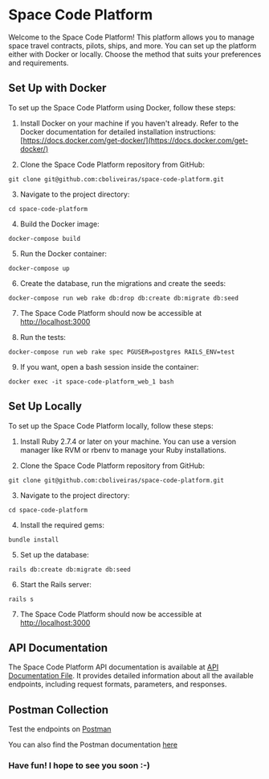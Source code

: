 # Space Code Platform

Welcome to the Space Code Platform! This platform allows you to manage space travel contracts, pilots, ships, and more. You can set up the platform either with Docker or locally. Choose the method that suits your preferences and requirements.

## Set Up with Docker

To set up the Space Code Platform using Docker, follow these steps:

1. Install Docker on your machine if you haven't already. Refer to the Docker documentation for detailed installation instructions: [https://docs.docker.com/get-docker/](https://docs.docker.com/get-docker/)

2. Clone the Space Code Platform repository from GitHub:

```git clone git@github.com:cboliveiras/space-code-platform.git```

3. Navigate to the project directory:

```cd space-code-platform```

4. Build the Docker image:

```docker-compose build```

5. Run the Docker container:

```docker-compose up```

6. Create the database, run the migrations and create the seeds:

```docker-compose run web rake db:drop db:create db:migrate db:seed```

7. The Space Code Platform should now be accessible at [http://localhost:3000](http://localhost:3000)

8. Run the tests:

```docker-compose run web rake spec PGUSER=postgres RAILS_ENV=test```

9. If you want, open a bash session inside the container:

```docker exec -it space-code-platform_web_1 bash```

## Set Up Locally

To set up the Space Code Platform locally, follow these steps:

1. Install Ruby 2.7.4 or later on your machine. You can use a version manager like RVM or rbenv to manage your Ruby installations.

2. Clone the Space Code Platform repository from GitHub:

```git clone git@github.com:cboliveiras/space-code-platform.git```

3. Navigate to the project directory:

```cd space-code-platform```

4. Install the required gems:

```bundle install```

5. Set up the database:

```rails db:create db:migrate db:seed```

6. Start the Rails server:

```rails s```

7. The Space Code Platform should now be accessible at [http://localhost:3000](http://localhost:3000)

## API Documentation

The Space Code Platform API documentation is available at [API Documentation File](https://github.com/cboliveiras/space-code-platform/blob/main/API_Documentation.md). It provides detailed information about all the available endpoints, including request formats, parameters, and responses.

## Postman Collection

Test the endpoints on [Postman](https://cboliveiras.postman.co/workspace/New-Team-Workspace~1b824ad1-9e36-4ad8-a727-9110ae009b69/collection/18541010-9797c096-020e-4f88-a14f-0ead66466d22?action=share&creator=18541010)

You can also find the Postman documentation [here](https://documenter.getpostman.com/view/18541010/2s93z5AkVA)


### Have fun! I hope to see you soon :-)
